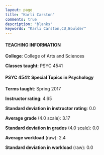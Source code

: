 ```yaml
---
layout: page
title: "Karli Carston" 
comments: true
description: "blanks"
keywords: "Karli Carston,CU,Boulder"
---
```

<head>
<script src="https://ajax.googleapis.com/ajax/libs/jquery/2.1.3/jquery.min.js"></script>
<script src="https://dl.dropboxusercontent.com/s/pc42nxpaw1ea4o9/highcharts.js?dl=0"></script>
<!-- <script src="../assets/js/highcharts.js"></script> -->
<style type="text/css">@font-face {
	font-family: "Bebas Neue";
	src: url(https://www.filehosting.org/file/details/544349/BebasNeue Regular.otf) format("opentype");
	}
	h1.Bebas { 
		font-family: "Bebas Neue", Verdana, Tahoma;
	}
</style>
</head>
	   
#### TEACHING INFORMATION

**College**: College of Arts and Sciences

**Classes taught**: PSYC 4541

#### PSYC 4541: Special Topics in Psychology

**Terms taught**: Spring 2017

**Instructor rating**: 4.65

**Standard deviation in instructor rating**: 0.0

**Average grade** (4.0 scale): 3.17

**Standard deviation in grades** (4.0 scale): 0.0

**Average workload** (raw): 2.4

**Standard deviation in workload** (raw): 0.0

